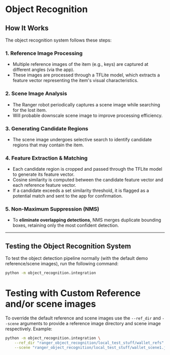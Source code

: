 # Object Recognition

## How It Works

The object recognition system follows these steps:

### **1. Reference Image Processing**  
- Multiple reference images of the item (e.g., keys) are captured at different angles (via the app).  
- These images are processed through a TFLite model, which extracts a feature vector representing the item's visual characteristics.

### **2. Scene Image Analysis**  
- The Ranger robot periodically captures a scene image while searching for the lost item.  
- Will probable downscale scene image to improve processing efficiency.

### **3. Generating Candidate Regions**  
- The scene image undergoes selective search to identify candidate regions that may contain the item.

### **4. Feature Extraction & Matching**  
- Each candidate region is cropped and passed through the TFLite model to generate its feature vector.  
- Cosine similarity is computed between the candidate feature vector and each reference feature vector.  
- If a candidate exceeds a set similarity threshold, it is flagged as a potential match and sent to the app for confirmation.

### **5. Non-Maximum Suppression (NMS)**  
- To **eliminate overlapping detections**, NMS merges duplicate bounding boxes, retaining only the most confident detection.

---

## **Testing the Object Recognition System**
To test the object detection pipeline normally (with the default demo reference/scene images), run the following command:

```bash
python -m object_recognition.integration
```

# **Testing with Custom Reference and/or scene images**
To override the default reference and scene images use the `--ref_dir` and `--scene` arguments to provide a reference image directory and scene image respectively. Example:

```bash
python -m object_recognition.integration \
    --ref_dir "ranger_object_recognition/local_test_stuff/wallet_refs" \
    --scene "ranger_object_recognition/local_test_stuff/wallet_scene1.jpeg"
```